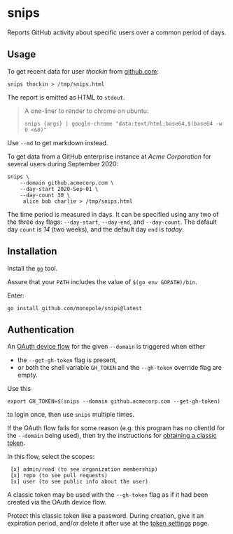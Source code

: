 [github.com]: github.com
[OAuth device flow]: https://docs.github.com/en/apps/oauth-apps/building-oauth-apps/authorizing-oauth-apps#device-flow
[token settings]: https://github.com/settings/tokens
[obtaining a classic token]: https://docs.github.com/en/authentication/keeping-your-account-and-data-secure/creating-a-personal-access-token#creating-a-personal-access-token-classic
[pandoc]: https://pandoc.org/
[`go`]: https://go.dev

# snips

Reports GitHub activity about specific users over a common period of days.

## Usage

To get recent data for user _thockin_ from [github.com]:

```
snips thockin > /tmp/snips.html
```

The report is emitted as HTML to `stdout`.

> A one-liner to render to chrome on ubuntu:
>
> ```
> snips {args} | google-chrome "data:text/html;base64,$(base64 -w 0 <&0)"
> ```

Use `--md` to get markdown instead.

To get data from a GitHub enterprise instance at _Acme Corporation_
for several users during September 2020:

```
snips \
    --domain github.acmecorp.com \
    --day-start 2020-Sep-01 \
    --day-count 30 \
     alice bob charlie > /tmp/snips.html
```

The time period is measured in days.
It can be specified using any two of the
three `day` flags:
`--day-start`, `--day-end`, and `--day-count`.
The default day `count` is _14_ (two weeks),
and the default day `end` is _today_.

## Installation

Install the [`go`] tool.

Assure that your `PATH` includes the value of `$(go env GOPATH)/bin`.

Enter:
```
go install github.com/monopole/snips@latest
```

## Authentication

An [OAuth device flow] for the given `--domain` is triggered when either

 * the `--get-gh-token` flag is present,
 * or both the shell variable `GH_TOKEN` and the `--gh-token` override flag are empty.

Use this
```
export GH_TOKEN=$(snips --domain github.acmecorp.com --get-gh-token)
```
to login once, then use `snips` multiple times.

If the OAuth flow fails for some reason (e.g.
this program has no clientId for the `--domain` being used),
then try the instructions for [obtaining a classic token].

In this flow, select the scopes:
```
 [x] admin/read (to see organization membership)
 [x] repo (to see pull requests)
 [x] user (to see public info about the user)
```

A classic token may be used with the `--gh-token` flag
as if it had been created via the OAuth device flow.

Protect this classic token like a password. During creation,
give it an expiration period, and/or delete it after
use at the [token settings] page.
